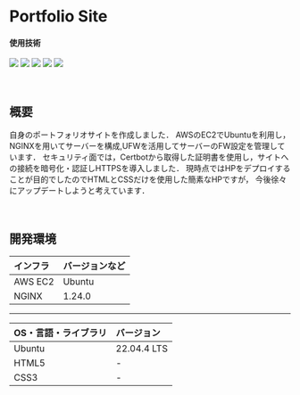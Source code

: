 # Portfolio Site

#### 使用技術
<p style="display: inline">
<img src="https://img.shields.io/badge/-Linux-212121.svg?logo=linux&style=popout">
<img src="https://img.shields.io/badge/-AWS-252F3E.svg?logo=amazon&style=popout">
<img src="https://img.shields.io/badge/-NGINX-269539.svg?logo=nginx&style=popout">
<img src="https://img.shields.io/badge/-HTML5-FFFFFF.svg?logo=html5&style=popout">
<img src="https://img.shields.io/badge/-CSS3-0277BD.svg?logo=css3&style=popout">

</p>

&nbsp;

## 概要
自身のポートフォリオサイトを作成しました．
AWSのEC2でUbuntuを利用し，NGINXを用いてサーバーを構成,UFWを活用してサーバーのFW設定を管理しています．
セキュリティ面では，Certbotから取得した証明書を使用し，サイトへの接続を暗号化・認証しHTTPSを導入しました．
現時点ではHPをデプロイすることが目的でしたのでHTMLとCSSだけを使用した簡素なHPですが，
今後徐々にアップデートしようと考えています．

&nbsp;

## 開発環境
| インフラ | バージョンなど |
| :------- | :------ |
| AWS EC2 | Ubuntu |
| NGINX | 1.24.0 |

------
| OS・言語・ライブラリ | バージョン |
| :------- | :------ |
| Ubuntu | 22.04.4 LTS |
| HTML5 | - |
| CSS3 | - |
<br>

&nbsp;